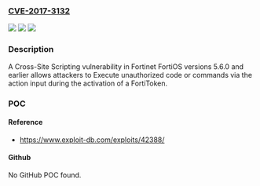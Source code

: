 ### [CVE-2017-3132](https://cve.mitre.org/cgi-bin/cvename.cgi?name=CVE-2017-3132)
![](https://img.shields.io/static/v1?label=Product&message=Fortinet%20FortiOS&color=blue)
![](https://img.shields.io/static/v1?label=Version&message=n%2Fa&color=blue)
![](https://img.shields.io/static/v1?label=Vulnerability&message=Execute%20unauthorized%20code%20or%20commands&color=brighgreen)

### Description

A Cross-Site Scripting vulnerability in Fortinet FortiOS versions 5.6.0 and earlier allows attackers to Execute unauthorized code or commands via the action input during the activation of a FortiToken.

### POC

#### Reference
- https://www.exploit-db.com/exploits/42388/

#### Github
No GitHub POC found.

